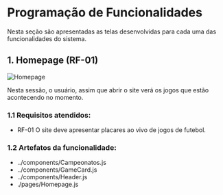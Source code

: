 # Programação de Funcionalidades

Nesta seção são apresentadas as telas desenvolvidas para cada uma das funcionalidades do sistema. 

## 1. Homepage (RF-01)
![Homepage](img/PáginaHome2.png)

Nesta sessão, o usuário, assim que abrir o site verá os jogos que estão acontecendo no momento.
### 1.1 Requisitos atendidos:
* RF-01 O site deve apresentar placares ao vivo de jogos de futebol.

### 1.2 Artefatos da funcionalidade:
* ../components/Campeonatos.js
* ../components/GameCard.js
* ../components/Header.js
* ./pages/Homepage.js
